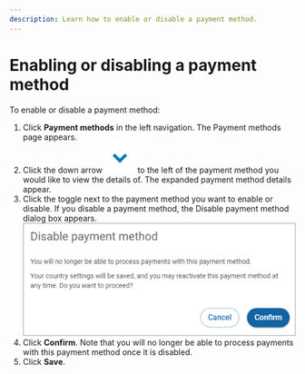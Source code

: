 ```yaml
---
description: Learn how to enable or disable a payment method.
---
```


# Enabling or disabling a payment method

To enable or disable a payment method:

1. Click **Payment methods** in the left navigation. The Payment methods page appears.
2. Click the down arrow <img src="../../../../.gitbook/assets/Arrowsymbol.PNG" alt="" data-size="line"> to the left of the payment method you would like to view the details of. The expanded payment method details appear.
3. Click the toggle next to the payment method you want to enable or disable. If you disable a payment method, the Disable payment method dialog box appears.\
   <img src="../../../../.gitbook/assets/DisablingPaymentMethod.png" alt="" data-size="original">
4. Click **Confirm**. Note that you will no longer be able to process payments with this payment method once it is disabled.
5. Click **Save**.
